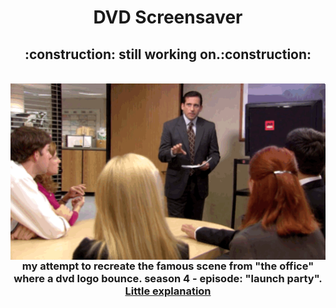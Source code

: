 <h1 align="center">DVD Screensaver</h1>
<h2 align="center">	:construction: still working on.:construction:</h2>
<br>
<img align="right" alt="GIF" src="the_office.gif"/>
<br>
<h3 align="center">my attempt to recreate the famous scene from "the office" where a dvd logo bounce. season 4 - episode: "launch party".
<a href="https://www.youtube.com/watch?v=QOtuX0jL85Y" target=_blank>Little explanation</a></h3>

<br>
 
